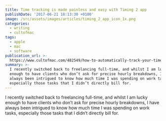 ```yaml
---
title: Time tracking is made painless and easy with Timing 2 app
publishDate: '2017-06-21 18:13:30 +0100'
image: /src/assets/images/articles/timing_2_app_icon_1x.png
categories:
  - writing
  - cultofmac
tags:
  - apple
  - mac
  - software
publication_url: >-
  https://www.cultofmac.com/482549/how-to-automatically-track-your-time-and-productivity-with-timing-app/
summary: >-
  I recently switched back to freelancing full-time, and whilst I am lucky
  enough to have clients who don’t ask for precise hourly breakdowns, I have
  always been intrigued to know how much time I was spending on work tasks,
  especially those tasks that I didn’t directly bill for.
---
```


I recently switched back to freelancing full-time, and whilst I am lucky enough to have clients who don’t ask for precise hourly breakdowns, I have always been intrigued to know how much time I was spending on work tasks, especially those tasks that I didn’t directly bill for.
